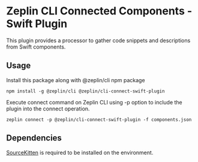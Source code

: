 # Zeplin CLI Connected Components - Swift Plugin

This plugin provides a processor to gather code snippets and descriptions from Swift components.

## Usage

Install this package along with @zeplin/cli npm package

```
npm install -g @zeplin/cli @zeplin/cli-connect-swift-plugin
```

Execute connect command on Zeplin CLI using -p option to include the plugin into the connect operation.
```
zeplin connect -p @zeplin/cli-connect-swift-plugin -f components.json
```

## Dependencies

[SourceKitten](https://github.com/jpsim/SourceKitten) is required to be installed on the environment.